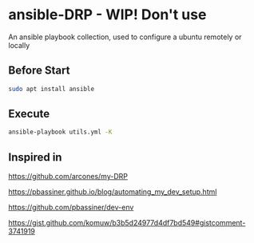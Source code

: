 # ansible-DRP - WIP! Don't use

An ansible playbook collection, used to configure a ubuntu remotely or locally

## Before Start

```bash
sudo apt install ansible
```

## Execute

```bash
ansible-playbook utils.yml -K
```

## Inspired in

<https://github.com/arcones/my-DRP>

<https://pbassiner.github.io/blog/automating_my_dev_setup.html>

<https://github.com/pbassiner/dev-env>

<https://gist.github.com/komuw/b3b5d24977d4df7bd549#gistcomment-3741919>
